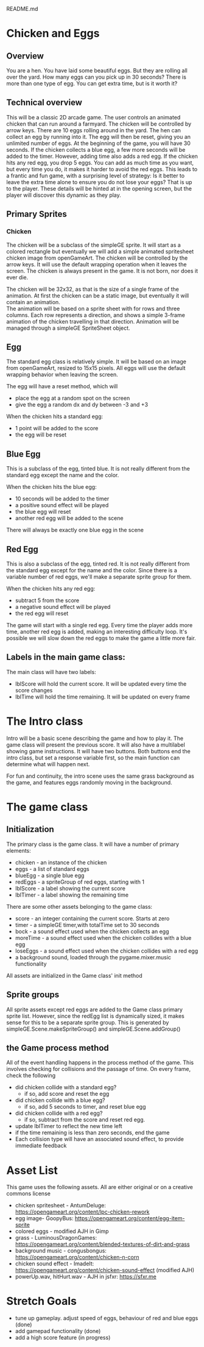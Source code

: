 README.md

# Chicken and Eggs

## Overview
You are a hen. You have laid some beautiful eggs.  But they are rolling all
over the yard.  How many eggs can you pick up in 30 seconds?
There is more than one type of egg.  You can get extra time, but is it worth it?

## Technical overview

This will be a classic 2D arcade game.  The user controls an animated chicken that
can run around a farmyard.  The chicken will be controlled by arrow keys.
There are 10 eggs rolling around in the yard. The hen can collect an egg by running
into it.  The egg will then be reset, giving you an unlimited number of eggs.
At the beginning of the game, you will have 30 seconds.  If the chicken collects a blue
egg, a few more seconds will be added to the timer.
However, adding time also adds a red egg.  If the chicken hits any red egg, you drop 5 eggs.
You can add as much time as you want, but every time you do, it makes it 
harder to avoid the red eggs.  This leads to a frantic and fun game, with a surprising
level of strategy:  Is it better to leave the extra time alone to ensure you do not
lose your eggs?  That is up to the player.  These details will be hinted at in the opening
screen, but the player will discover this dynamic as they play.

## Primary Sprites

### Chicken
The chicken will be a subclass of the simpleGE sprite.  It will start as a colored rectangle
but eventually we will add a simple animated spritesheet chicken image from openGameArt.
The chicken will be controlled by the arrow keys.  It will use the default wrapping operation
when it leaves the screen. The chicken is always present in the game.  It is not born, nor does
it ever die. 

The chicken will be 32x32, as that is the size of a single frame of the animation.
At first the chicken can be a static image, but eventually it will contain an animation.  
The animation will be based on a sprite sheet with for rows and three columns.  Each row represents
a direction, and shows a simple 3-frame animation of the chicken travelling in that direction. 
Animation will be managed through a simpleGE SpriteSheet object.

## Egg
The standard egg class is relatively simple.  It will be based on an image from openGameArt,
resized to 15x15 pixels. All eggs will use the default wrapping behavior when leaving the 
screen.

The egg will have a reset method, which will
 * place the egg at a random spot on the screen
 * give the egg a random dx and dy between -3 and +3

When the chicken hits a standard egg:
 * 1 point will be added to the score
 * the egg will be reset
 
## Blue Egg
This is a subclass of the egg, tinted blue.  It is not really different from the standard egg except
the name and the color.  

When the chicken hits the blue egg:
  * 10 seconds will be added to the timer
  * a positive sound effect will be played
  * the blue egg will reset
  * another red egg will be added to the scene
  
There will always be exactly one blue egg in the scene

## Red Egg
This is also a subclass of the egg, tinted red.  It is not really different from the standard egg except
for the name and the color. Since there is a variable number of red eggs, we'll make a separate sprite
group for them.

When the chicken hits any red egg:
  * subtract 5 from the score
  * a negative sound effect will be played
  * the red egg will reset
  
The game will start with a single red egg.  Every time the player adds more time, another red egg is 
added, making an interesting difficulty loop. It's possible we will slow down the red eggs to make the 
game a little more fair.  

## Labels in the main game class:
The main class will have two labels:
  * lblScore will hold the current score. It will be updated every time the score changes
  * lblTime will hold the time remaining. It will be updated on every frame

# The Intro class

Intro will be a basic scene describing the game and how to play it.  The game class will present the 
previous score.  It will also have a multilabel showing game instructions.  It will have two buttons.
Both buttons end the intro class, but set a response variable first, so the main function can determine
what will happen next.

For fun and continuity, the intro scene uses the same grass background as the game, and features eggs
randomly moving in the background.

# The game class

## Initialization

The primary class is the game class.  It will have a number of primary elements:
 * chicken - an instance of the chicken
 * eggs - a list of standard eggs
 * blueEgg - a single blue egg
 * redEggs - a spriteGroup of red eggs, starting with 1
 * lblScore - a label showing the current score
 * lblTimer - a label showing the remaining time
 
There are some other assets belonging to the game class:

 * score - an integer containing the current score. Starts at zero
 * timer - a simpleGE timer,with totalTime set to 30 seconds
 * bock - a sound effect used when the chicken collects an egg
 * moreTime - a sound effect used when the chicken collides with a blue egg
 * loseEggs - a sound effect used when the chicken collides with a red egg
 * a background sound, loaded through the pygame.mixer.music functionality

All assets are initialized in the Game class' init method

## Sprite groups
All sprite assets except red eggs are added to the Game class primary sprite list.
However, since the redEgg list is dynamically sized, it makes sense for this to be
a separate sprite group.  This is generated by simpleGE.Scene.makeSpriteGroup() and 
simpleGE.Scene.addGroup()

## the Game process method
All of the event handling happens in the process method of the game. This involves
checking for collisions and the passage of time. On every frame, check the following

 * did chicken collide with a standard egg?
   * if so, add score and reset the egg
 * did chicken collide with a blue egg?
   * if so, add 5 seconds to timer, and reset blue egg
 * did chicken collide with a red egg?
   * if so, subtract from the score and reset red egg.
 * update lblTimer to reflect the new time left
 * if the time remaining is less than zero seconds, end the game
 * Each collision type will have an associated sound effect, to provide immediate feedback
 
# Asset List
This game uses the following assets.  All are either original or on a creative commons license
 * chicken spritesheet - AntumDeluge: https://opengameart.org/content/lpc-chicken-rework  
 * egg image- GoopyBus: https://opengameart.org/content/egg-item-sprite
 * colored eggs - modified AJH in Gimp
 * grass - LuminousDragonGames: https://opengameart.org/content/blended-textures-of-dirt-and-grass
 * background music - congusbongus: https://opengameart.org/content/chicken-n-corn
 * chicken sound effect - ImadeIt: https://opengameart.org/content/chicken-sound-effect (modified AJH)
 * powerUp.wav, hitHurt.wav - AJH in jsfxr: https://sfxr.me

# Stretch Goals

 * tune up gameplay. adjust speed of eggs, behaviour of red and blue eggs (done)
 * add gamepad functionality (done)
 * add a high score feature (in progress)


 

